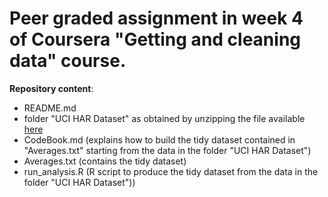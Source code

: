# Peer graded assignment in week 4 of Coursera "Getting and cleaning data" course.

**Repository content**:
- README.md
- folder "UCI HAR Dataset" as obtained by unzipping the file available [here](https://d396qusza40orc.cloudfront.net/getdata%2Fprojectfiles%2FUCI%20HAR%20Dataset.zip)
- CodeBook.md (explains how to build the tidy dataset contained in "Averages.txt" starting from the data in the folder "UCI HAR Dataset")
- Averages.txt (contains the tidy dataset)
- run_analysis.R (R script to produce the tidy dataset from the data in the folder "UCI HAR Dataset"))

